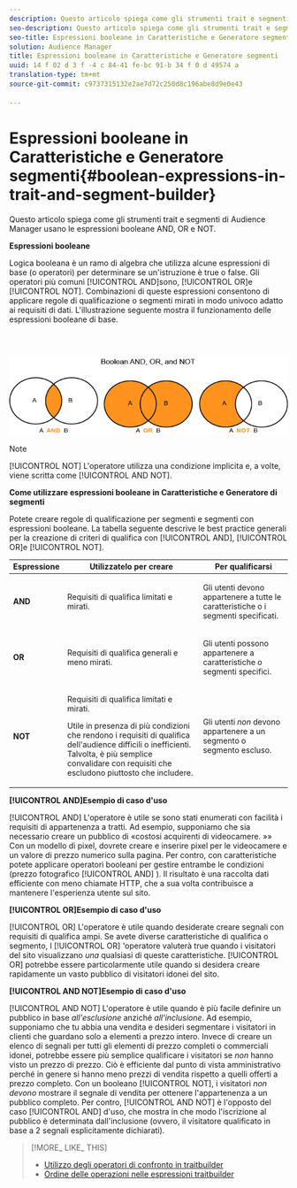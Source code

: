```yaml
---
description: Questo articolo spiega come gli strumenti trait e segmenti di Audience Manager usano le espressioni booleane AND, OR e NOT.
seo-description: Questo articolo spiega come gli strumenti trait e segmenti di Audience Manager usano le espressioni booleane AND, OR e NOT.
seo-title: Espressioni booleane in Caratteristiche e Generatore segmenti
solution: Audience Manager
title: Espressioni booleane in Caratteristiche e Generatore segmenti
uuid: 14 f 02 d 3 f -4 c 84-41 fe-bc 91-b 34 f 0 d 49574 a
translation-type: tm+mt
source-git-commit: c9737315132e2ae7d72c250d8c196abe8d9e0e43

---
```



# Espressioni booleane in Caratteristiche e Generatore segmenti{#boolean-expressions-in-trait-and-segment-builder}

Questo articolo spiega come gli strumenti trait e segmenti di Audience Manager usano le espressioni booleane AND, OR e NOT.

<!-- 

c_tb_boolean.xml

 -->

**Espressioni booleane**

Logica booleana è un ramo di algebra che utilizza alcune espressioni di base (o operatori) per determinare se un&#39;istruzione è true o false. Gli operatori più comuni [!UICONTROL AND]sono, [!UICONTROL OR]e [!UICONTROL NOT]. Combinazioni di queste espressioni consentono di applicare regole di qualificazione o segmenti mirati in modo univoco adatto ai requisiti di dati. L&#39;illustrazione seguente mostra il funzionamento delle espressioni booleane di base.

<br> 

![](assets/BooleanOverview_small.png)

>[!NOTE]
>
>[!UICONTROL NOT] L&#39;operatore utilizza una condizione implicita e, a volte, viene scritta come [!UICONTROL AND NOT].

**Come utilizzare espressioni booleane in Caratteristiche e Generatore di segmenti**

Potete creare regole di qualificazione per segmenti e segmenti con espressioni booleane. La tabella seguente descrive le best practice generali per la creazione di criteri di qualifica con [!UICONTROL AND], [!UICONTROL OR]e [!UICONTROL NOT].

<table id="table_C762872C98F54C4A86A2F1C840A86657"> 
 <thead> 
  <tr> 
   <th colname="col1" class="entry"> Espressione </th> 
   <th colname="col2" class="entry"> Utilizzatelo per creare </th> 
   <th colname="col3" class="entry"> Per qualificarsi </th> 
  </tr>
 </thead>
 <tbody> 
  <tr> 
   <td colname="col1"> <p><b><span class="wintitle"> AND</span></b> </p> </td> 
   <td colname="col2"> <p>Requisiti di qualifica limitati e mirati. </p> </td> 
   <td colname="col3"> <p>Gli utenti <i></i> devono appartenere a tutte le caratteristiche o i segmenti specificati. </p> </td> 
  </tr> 
  <tr> 
   <td colname="col1"> <p><b><span class="wintitle"> OR</span></b> </p> </td> 
   <td colname="col2"> <p>Requisiti di qualifica generali e meno mirati. </p> </td> 
   <td colname="col3"> <p>Gli utenti <i></i> possono appartenere a caratteristiche o segmenti specifici. </p> </td> 
  </tr> 
  <tr> 
   <td colname="col1"> <p><b><span class="wintitle"> NOT</span></b> </p> </td> 
   <td colname="col2"> <p>Requisiti di qualifica limitati e mirati. </p> <p>Utile in presenza di più condizioni che rendono i requisiti di qualifica dell'audience difficili o inefficienti. Talvolta, è più semplice convalidare con requisiti che escludono piuttosto che includere. </p> </td> 
   <td colname="col3"> <p>Gli utenti <i>non</i> devono appartenere a un segmento o segmento escluso. </p> </td> 
  </tr> 
 </tbody> 
</table>

**[!UICONTROL AND]Esempio di caso d&#39;uso**

[!UICONTROL AND] L&#39;operatore è utile se sono stati enumerati con facilità i requisiti di appartenenza a tratti. Ad esempio, supponiamo che sia necessario creare un pubblico di «costosi acquirenti di videocamere. »» Con un modello di pixel, dovrete creare e inserire pixel per le videocamere e un valore di prezzo numerico sulla pagina. Per contro, con caratteristiche potete applicare operatori booleani per gestire entrambe le condizioni (prezzo fotografico [!UICONTROL AND] ). Il risultato è una raccolta dati efficiente con meno chiamate HTTP, che a sua volta contribuisce a mantenere l&#39;esperienza utente sul sito.

**[!UICONTROL OR]Esempio di caso d&#39;uso**

[!UICONTROL OR] L&#39;operatore è utile quando desiderate creare segnali con requisiti di qualifica ampi. Se avete diverse caratteristiche di qualifica o segmento, l [!UICONTROL OR] &#39;operatore valuterà true quando i visitatori del sito visualizzano *una* qualsiasi di queste caratteristiche. [!UICONTROL OR] potrebbe essere particolarmente utile quando si desidera creare rapidamente un vasto pubblico di visitatori idonei del sito.

**[!UICONTROL AND NOT]Esempio di caso d&#39;uso**

[!UICONTROL AND NOT] L&#39;operatore è utile quando è più facile definire un pubblico in base *all&#39;esclusione* anziché *all&#39;inclusione*. Ad esempio, supponiamo che tu abbia una vendita e desideri segmentare i visitatori in clienti che guardano solo a elementi a prezzo intero. Invece di creare un elenco di segnali per tutti gli elementi di prezzo completi o commerciali idonei, potrebbe essere più semplice qualificare i visitatori se *non* hanno visto un prezzo di prezzo. Ciò è efficiente dal punto di vista amministrativo perché in genere si hanno meno prezzi di vendita rispetto a quelli offerti a prezzo completo. Con un booleano [!UICONTROL NOT], i visitatori *non devono* mostrare il segnale di vendita per ottenere l&#39;appartenenza a un pubblico completo. Per contro, [!UICONTROL AND NOT] è l&#39;opposto del caso [!UICONTROL AND] d&#39;uso, che mostra in che modo l&#39;iscrizione al pubblico è determinata dall&#39;inclusione (ovvero, il visitatore qualificato in base a 2 segnali esplicitamente dichiarati).

>[!MORE_ LIKE_ THIS]
>
>* [Utilizzo degli operatori di confronto in traitbuilder](../features/traits/trait-comparison-operators.md)
>* [Ordine delle operazioni nelle espressioni traitbuilder](../features/traits/trait-operator-precedence.md)

